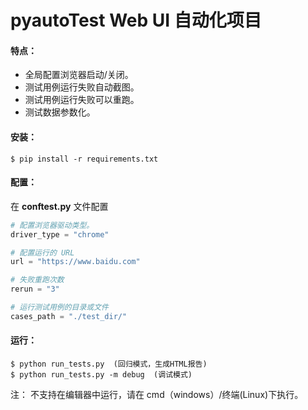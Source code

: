 # pyautoTest Web UI 自动化项目

#### 特点：

* 全局配置浏览器启动/关闭。
* 测试用例运行失败自动截图。
* 测试用例运行失败可以重跑。
* 测试数据参数化。

#### 安装：

```shell
$ pip install -r requirements.txt
```

#### 配置：

在 __conftest.py__ 文件配置

```python
# 配置浏览器驱动类型。
driver_type = "chrome"

# 配置运行的 URL
url = "https://www.baidu.com"

# 失败重跑次数
rerun = "3"

# 运行测试用例的目录或文件
cases_path = "./test_dir/"
```

#### 运行：

```shell
$ python run_tests.py  (回归模式，生成HTML报告)
$ python run_tests.py -m debug  (调试模式)
```
注： 不支持在编辑器中运行，请在 cmd（windows）/终端(Linux)下执行。
